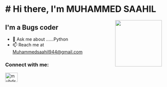 # # Hi there, I'm MUHAMMED SAAHIL

<img align='right' src='https://github.com/Rishit-dagli/Rishit-dagli/blob/master/images/octocat-anime.gif' width='150"'>

## I'm a Bugs coder

- 💬 Ask me about ......Python
- 📫 Reach me at Muhammedsaahil944@gmail.com 

### Connect with me:

<a href="https://instagram.com/muhdsaahil" target="blank"><img align="center" src="https://raw.githubusercontent.com/rahuldkjain/github-profile-readme-generator/master/src/images/icons/Social/instagram.svg" alt="muhdsaahil" height="30" width="40" /></a>
